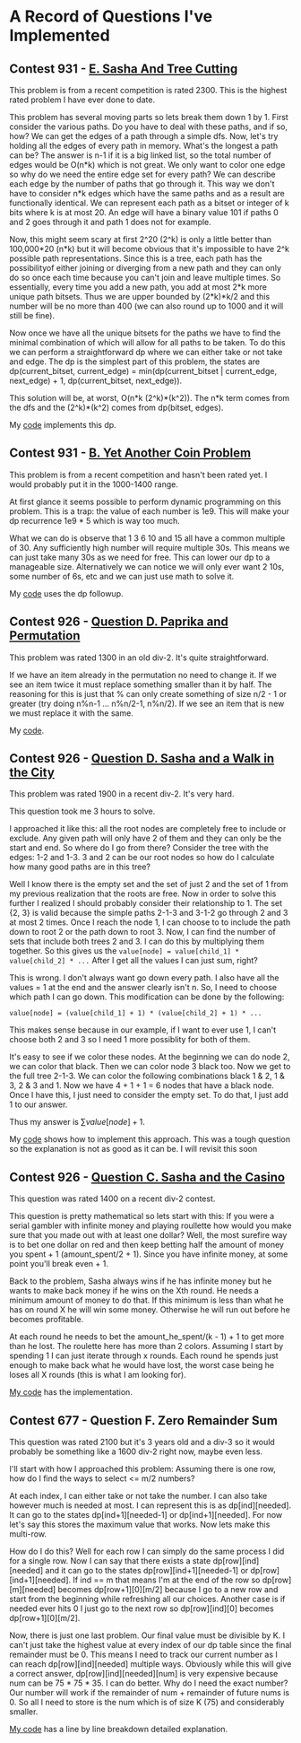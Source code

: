 # A Record of Questions I've Implemented

## Contest 931 - [E. Sasha And Tree Cutting](https://codeforces.com/problemset/problem/1929/E)

This problem is from a recent competition is rated 2300. This is the highest rated problem I have ever done to date.

This problem has several moving parts so lets break them down 1 by 1.
First consider the various paths.
Do you have to deal with these paths, and if so, how?
We can get the edges of a path through a simple dfs.
Now, let's try holding all the edges of every path in memory.
What's the longest a path can be?
The answer is n-1 if it is a big linked list, so the total number of edges would be O(n\*k) which is not great.
We only want to color one edge so why do we need the entire edge set for every path?
We can describe each edge by the number of paths that go through it.
This way we don't have to consider n*k edges which have the same paths and as a result are functionally identical.
We can represent each path as a bitset or integer of k bits where k is at most 20.
An edge will have a binary value 101 if paths 0 and 2 goes through it and path 1 does not for example.

Now, this might seem scary at first 2^20 (2^k) is only a little better than 100,000\*20 (n\*k) but it will become obvious that it's impossible to have 2^k possible path representations.
Since this is a tree, each path has the possibilityof either joining or diverging from a new path and they can only do so once each time because you can't join and leave multiple times.
So essentially, every time you add a new path, you add at most 2\*k more unique path bitsets.
Thus we are upper bounded by (2\*k)\*k/2 and this number will be no more than 400 (we can also round up to 1000 and it will still be fine).

Now once we have all the unique bitsets for the paths we have to find the minimal combination of which will allow for all paths to be taken.
To do this we can perform a straightforward dp where we can either take or not take and edge.
The dp is the simplest part of this problem, the states are dp(current_bitset, current_edge) = min(dp(current_bitset | current_edge, next_edge) + 1, dp(current_bitset, next_edge)).

This solution will be, at worst, O(n\*k (2^k)\*(k^2)).
The n\*k term comes from the dfs and the (2^k)\*(k^2) comes from dp(bitset, edges).

My [code](/Learning/Algorithm-Improvement/Codeforces/Solutions/E.SashaAndTreeCutting.cpp) implements this dp.

## Contest 931 - [B. Yet Another Coin Problem](https://codeforces.com/contest/1934/problem/B)

This problem is from a recent competition and hasn't been rated yet. I would probably put it in the 1000-1400 range.

At first glance it seems possible to perform dynamic programming on this problem.
This is a trap: the value of each number is 1e9. This will make your dp recurrence 1e9 * 5 which is way too much.

What we can do is observe that 1 3 6 10 and 15 all have a common multiple of 30.
Any sufficiently high number will require multiple 30s.
This means we can just take many 30s as we need for free.
This can lower our dp to a manageable size.
Alternatively we can notice we will only ever want 2 10s, some number of 6s, etc and we can just use math to solve it.

My [code](/Learning/Algorithm-Improvement/Codeforces/Solutions/B.YetAnotherCoinProblem.py) uses the dp followup.

## Contest 926 - [Question D. Paprika and Permutation](https://codeforces.com/contest/1617/problem/C)

This problem was rated 1300 in an old div-2. It's quite straightforward.

If we have an item already in the permutation no need to change it.
If we see an item twice it must replace something smaller than it by half.
The reasoning for this is just that % can only create something of size n/2 - 1 or greater (try doing n%n-1 ... n%n/2-1, n%n/2).
If we see an item that is new we must replace it with the same.

My [code](/Learning/Algorithm-Improvement/Codeforces/Solutions/C.PaprikaandPermutation.py).

## Contest 926 - [Question D. Sasha and a Walk in the City](https://codeforces.com/contest/1929/problem/D)

This problem was rated 1900 in a recent div-2. It's very hard.

This question took me 3 hours to solve.

I approached it like this: all the root nodes are completely free to include or exclude.
Any given path will only have 2 of them and they can only be the start and end.
So where do I go from there?
Consider the tree with the edges: 1-2 and 1-3. 3 and 2 can be our root nodes so how do I calculate how many good paths are in this tree?

Well I know there is the empty set and the set of just 2 and the set of 1 from my previous realization that the roots are free.
Now in order to solve this further I realized I should probably consider their relationship to 1.
The set {2, 3} is valid because the simple paths 2-1-3 and 3-1-2 go through 2 and 3 at most 2 times.
Once I reach the node 1, I can choose to to include the path down to root 2 or the path down to root 3.
Now, I can find the number of sets that include both trees 2 and 3. I can do this by multiplying them together. So this gives us the ```value[node] = value[child_1] * value[child_2] * ...``` After I get all the values I can just sum, right?

This is wrong. I don't always want go down every path.
I also have all the values = 1 at the end and the answer clearly isn't n.
So, I need to choose which path I can go down. This modification can be done by the following:
```
value[node] = (value[child_1] + 1) * (value[child_2] + 1) * ...
```
This makes sense because in our example, if I want to ever use 1, I can't choose both 2 and 3 so I need 1 more possiblity for both of them.

It's easy to see if we color these nodes.
At the beginning we can do node 2, we can color that black.
Then we can color node 3 black too.
Now we get to the full tree 2-1-3.
We can color the following combinations black 1 & 2, 1 & 3, 2 & 3 and 1.
Now we have 4 + 1 + 1 = 6 nodes that have a black node.
Once I have this, I just need to consider the empty set.
To do that, I just add 1 to our answer.

Thus my answer is $\sum value[node] + 1$.

My [code](/Learning/Algorithm-Improvement/Codeforces/Solutions/D.SashaandaWalkintheCity.cpp) shows how to implement this approach.
This was a tough question so the explanation is not as good as it can be. I will revisit this soon

## Contest 926 - [Question C. Sasha and the Casino](https://codeforces.com/contest/1929/problem/D)
This question was rated 1400 on a recent div-2 contest.

This question is pretty mathematical so lets start with this: If you were a serial gambler with infinite money and playing roullette how would you make sure that you made out with at least one dollar? Well, the most surefire way is to bet one dollar on red and then keep betting half the amount of money you spent + 1 (amount_spent/2 + 1). Since you have infinite money, at some point you'll break even + 1.

Back to the problem, Sasha always wins if he has infinite money but he wants to make back money if he wins on the Xth round. He needs a minimum amount of money to do that. If this minimum is less than what he has on round X he will win some money. Otherwise he will run out before he becomes profitable.

At each round he needs to bet the amount_he_spent/(k - 1) + 1 to get more than he lost. The roulette here has more than 2 colors. Assuming I start by spending 1 I can just iterate through x rounds. Each round he spends just enough to make back what he would have lost, the worst case being he loses all X rounds (this is what I am looking for).

[My code](/Learning/Algorithm-Improvement/Codeforces/Solutions/C.SashaAndCasino.py) has the implementation.

## Contest 677 - Question F. Zero Remainder Sum
This question was rated 2100 but it's 3 years old and a div-3 so it would probably be something like a 1600 div-2 right now, maybe even less.

I'll start with how I approached this problem: Assuming there is one row, how do I find the ways to select <= m/2 numbers?

At each index, I can either take or not take the number. I can also take however much is needed at most.
I can represent this is as dp[ind][needed].
It can go to the states dp[ind+1][needed-1] or dp[ind+1][needed].
For now let's say this stores the maximum value that works.
Now lets make this multi-row.

How do I do this?
Well for each row I can simply do the same process I did for a single row.
Now I can say that there exists a state dp[row][ind][needed] and it can go to the states dp[row][ind+1][needed-1] or dp[row][ind+1][needed].
If ind == m that means I'm at the end of the row so dp[row][m][needed] becomes dp[row+1][0][m/2] because I go to a new row and start from the beginning while refreshing all our choices.
Another case is if needed ever hits 0 I just go to the next row so dp[row][ind][0] becomes dp[row+1][0][m/2].

Now, there is just one last problem. Our final value must be divisible by K. I can't just take the highest value at every index of our dp table since the final remainder must be 0. This means I need to track our current number as I can reach dp[row][ind][needed] multiple ways.
Obviously while this will give a correct answer, dp[row][ind][needed][num] is very expensive because num can be 75 * 75 * 35.
I can do better. Why do I need the exact number?
Our number will work if the remainder of num + remainder of future nums is 0. So all I need to store is the num which is of size K (75) and considerably smaller.

[My code](/Learning/Algorithm-Improvement/Codeforces/Solutions/F.ZeroRemainderSum.cpp) has a line by line breakdown detailed explanation.